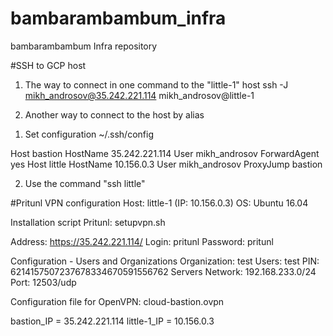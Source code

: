 # bambarambambum_infra
bambarambambum Infra repository

#SSH to GCP host
1. The way to connect in one command to the "little-1" host
ssh -J mikh_androsov@35.242.221.114 mikh_androsov@little-1

2. Another way to connect to the host by alias
1) Set configuration ~/.ssh/config

Host bastion
  HostName 35.242.221.114
  User mikh_androsov
  ForwardAgent yes
Host little
  HostName 10.156.0.3
  User mikh_androsov
  ProxyJump bastion

2) Use the command "ssh little"

#Pritunl VPN configuration
Host: little-1 (IP: 10.156.0.3)
OS: Ubuntu 16.04

Installation script Pritunl: setupvpn.sh

Address: https://35.242.221.114/
Login: pritunl
Password: pritunl

Configuration -
Users and Organizations
  Organization: test
  Users: test
  PIN: 6214157507237678334670591556762
Servers
  Network: 192.168.233.0/24
  Port: 12503/udp

Configuration file for OpenVPN: cloud-bastion.ovpn

bastion_IP = 35.242.221.114
little-1_IP = 10.156.0.3
